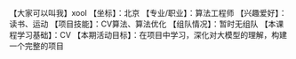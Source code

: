 【大家可以叫我】xool
【坐标】：北京
【专业/职业】：算法工程师
【兴趣爱好】：读书、运动
【项目技能】：CV算法、算法优化
【组队情况】：暂时无组队
【本课程学习基础】：CV
【本期活动目标】：在项目中学习，深化对大模型的理解，构建一个完整的项目